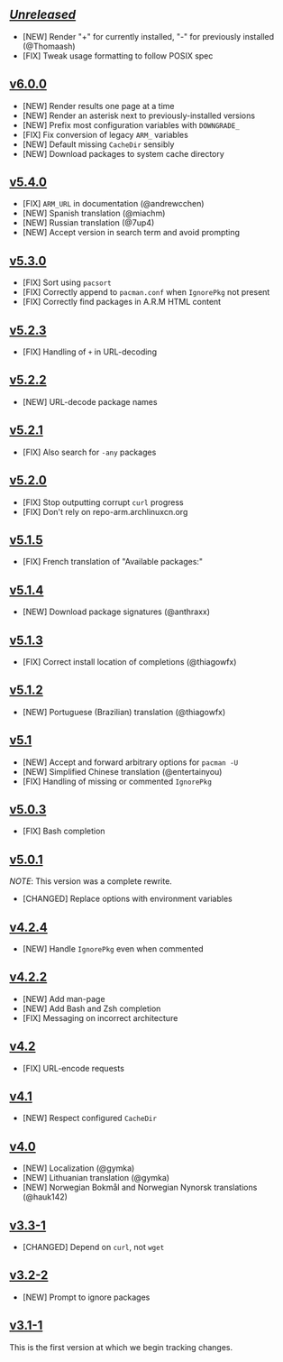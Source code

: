 ## [*Unreleased*](https://github.com/pbrisbin/downgrade/compare/v6.0.0...master)

- [NEW] Render "+" for currently installed, "-" for previously installed
  (@Thomaash)
- [FIX] Tweak usage formatting to follow POSIX spec

## [v6.0.0](https://github.com/pbrisbin/downgrade/compare/v5.4.0...v6.0.0)

- [NEW] Render results one page at a time
- [NEW] Render an asterisk next to previously-installed versions
- [NEW] Prefix most configuration variables with `DOWNGRADE_`
- [FIX] Fix conversion of legacy `ARM_` variables
- [NEW] Default missing `CacheDir` sensibly
- [NEW] Download packages to system cache directory

## [v5.4.0](https://github.com/pbrisbin/downgrade/compare/v5.3.0...v5.4.0)

- [FIX] `ARM_URL` in documentation (@andrewcchen)
- [NEW] Spanish translation (@miachm)
- [NEW] Russian translation (@7up4)
- [NEW] Accept version in search term and avoid prompting

## [v5.3.0](https://github.com/pbrisbin/downgrade/compare/v5.2.3...v5.3.0)

- [FIX] Sort using `pacsort`
- [FIX] Correctly append to `pacman.conf` when `IgnorePkg` not present
- [FIX] Correctly find packages in A.R.M HTML content

## [v5.2.3](https://github.com/pbrisbin/downgrade/compare/v5.2.2...v5.2.3)

- [FIX] Handling of `+` in URL-decoding

## [v5.2.2](https://github.com/pbrisbin/downgrade/compare/v5.2.1...v5.2.2)

- [NEW] URL-decode package names

## [v5.2.1](https://github.com/pbrisbin/downgrade/compare/v5.2.0...v5.2.1)

- [FIX] Also search for `-any` packages

## [v5.2.0](https://github.com/pbrisbin/downgrade/compare/v5.1.5...v5.2.0)

- [FIX] Stop outputting corrupt `curl` progress
- [FIX] Don't rely on repo-arm.archlinuxcn.org

## [v5.1.5](https://github.com/pbrisbin/downgrade/compare/v5.1.4...v5.1.5)

- [FIX] French translation of "Available packages:"

## [v5.1.4](https://github.com/pbrisbin/downgrade/compare/v5.1.3...v5.1.4)

- [NEW] Download package signatures (@anthraxx)

## [v5.1.3](https://github.com/pbrisbin/downgrade/compare/v5.1.2...v5.1.3)

- [FIX] Correct install location of completions (@thiagowfx)

## [v5.1.2](https://github.com/pbrisbin/downgrade/compare/v5.1...v5.1.2)

- [NEW] Portuguese (Brazilian) translation (@thiagowfx)

## [v5.1](https://github.com/pbrisbin/downgrade/compare/v5.0.3...v5.1)

- [NEW] Accept and forward arbitrary options for `pacman -U`
- [NEW] Simplified Chinese translation (@entertainyou)
- [FIX] Handling of missing or commented `IgnorePkg`

## [v5.0.3](https://github.com/pbrisbin/downgrade/compare/v5.0.1...v5.0.3)

- [FIX] Bash completion

## [v5.0.1](https://github.com/pbrisbin/downgrade/compare/v4.2.4...v5.0.1)

*NOTE*: This version was a complete rewrite.

- [CHANGED] Replace options with environment variables

## [v4.2.4](https://github.com/pbrisbin/downgrade/compare/v4.2.3...v4.2.4)

- [NEW] Handle `IgnorePkg` even when commented

## [v4.2.2](https://github.com/pbrisbin/downgrade/compare/v4.2...v4.2.3)

- [NEW] Add man-page
- [NEW] Add Bash and Zsh completion
- [FIX] Messaging on incorrect architecture 

## [v4.2](https://github.com/pbrisbin/downgrade/compare/v4.1...v4.2)

- [FIX] URL-encode requests

## [v4.1](https://github.com/pbrisbin/downgrade/compare/v4.0...v4.1)

- [NEW] Respect configured `CacheDir`

## [v4.0](https://github.com/pbrisbin/downgrade/compare/v3.3-1...v4.0)

- [NEW] Localization (@gymka)
- [NEW] Lithuanian translation (@gymka)
- [NEW] Norwegian Bokmål and Norwegian Nynorsk translations (@hauk142)

## [v3.3-1](https://github.com/pbrisbin/downgrade/compare/v3.2-2...v3.3-1)

- [CHANGED] Depend on `curl`, not `wget`

## [v3.2-2](https://github.com/pbrisbin/downgrade/compare/v3.1-1...v3.2-2)

- [NEW] Prompt to ignore packages

## [v3.1-1](https://github.com/pbrisbin/downgrade/tree/v3.1-1)

This is the first version at which we begin tracking changes.
